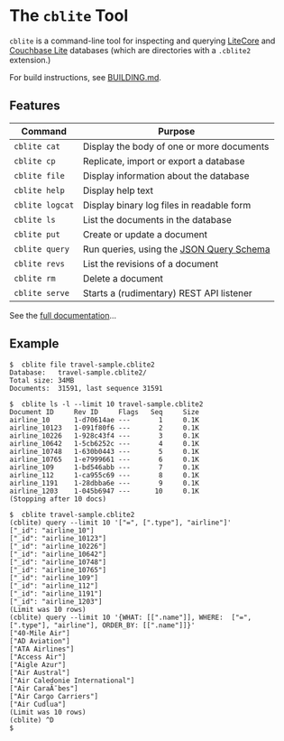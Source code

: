 # The `cblite` Tool

`cblite` is a command-line tool for inspecting and querying [LiteCore][LITECORE] and [Couchbase Lite][CBL] databases (which are directories with a `.cblite2` extension.)

For build instructions, see [BUILDING.md](BUILDING.md).

## Features

| Command        | Purpose |
|----------------|---------|
| `cblite cat`   | Display the body of one or more documents |
| `cblite cp`    | Replicate, import or export a database |
| `cblite file`  | Display information about the database |
| `cblite help`  | Display help text |
| `cblite logcat`| Display binary log files in readable form |
| `cblite ls`    | List the documents in the database |
| `cblite put`   | Create or update a document |
| `cblite query` | Run queries, using the [JSON Query Schema][QUERY] |
| `cblite revs`  | List the revisions of a document |
| `cblite rm`    | Delete a document |
| `cblite serve` | Starts a (rudimentary) REST API listener |

See the [full documentation](Documentation.md)...

## Example

```
$  cblite file travel-sample.cblite2
Database:   travel-sample.cblite2/
Total size: 34MB
Documents:  31591, last sequence 31591

$  cblite ls -l --limit 10 travel-sample.cblite2
Document ID     Rev ID     Flags   Seq     Size
airline_10      1-d70614ae ---       1     0.1K
airline_10123   1-091f80f6 ---       2     0.1K
airline_10226   1-928c43f4 ---       3     0.1K
airline_10642   1-5cb6252c ---       4     0.1K
airline_10748   1-630b0443 ---       5     0.1K
airline_10765   1-e7999661 ---       6     0.1K
airline_109     1-bd546abb ---       7     0.1K
airline_112     1-ca955c69 ---       8     0.1K
airline_1191    1-28dbba6e ---       9     0.1K
airline_1203    1-045b6947 ---      10     0.1K
(Stopping after 10 docs)

$  cblite travel-sample.cblite2
(cblite) query --limit 10 '["=", [".type"], "airline"]'
["_id": "airline_10"]
["_id": "airline_10123"]
["_id": "airline_10226"]
["_id": "airline_10642"]
["_id": "airline_10748"]
["_id": "airline_10765"]
["_id": "airline_109"]
["_id": "airline_112"]
["_id": "airline_1191"]
["_id": "airline_1203"]
(Limit was 10 rows)
(cblite) query --limit 10 '{WHAT: [[".name"]], WHERE:  ["=", [".type"], "airline"], ORDER_BY: [[".name"]]}'
["40-Mile Air"]
["AD Aviation"]
["ATA Airlines"]
["Access Air"]
["Aigle Azur"]
["Air Austral"]
["Air Caledonie International"]
["Air CaraÃ¯bes"]
["Air Cargo Carriers"]
["Air Cudlua"]
(Limit was 10 rows)
(cblite) ^D
$
```

[LITECORE]: https://github.com/couchbase/couchbase-lite-core
[CBL]: https://www.couchbase.com/products/lite
[QUERY]: https://github.com/couchbase/couchbase-lite-core/wiki/JSON-Query-Schema